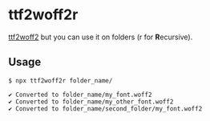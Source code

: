 # ttf2woff2r
[ttf2woff2](https://npmjs.org/package/ttf2woff2) but you can use it on folders (r for **R**ecursive).

## Usage
```
$ npx ttf2woff2r folder_name/

✔ Converted to folder_name/my_font.woff2
✔ Converted to folder_name/my_other_font.woff2
✔ Converted to folder_name/second_folder/my_font.woff2
```